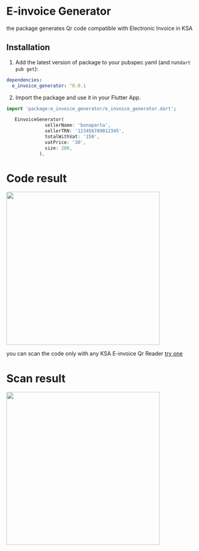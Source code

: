 
# E-invoice Generator

the package generates Qr code compatible with Electronic Invoice in KSA

## Installation 

1. Add the latest version of package to your pubspec.yaml (and run`dart pub get`):
```yaml
dependencies:
  e_invoice_generator: ^0.0.1
```


2. Import the package and use it in your Flutter App.
```dart
import 'package:e_invoice_generator/e_invoice_generator.dart';
```



```dart
   EinvoiceGenerator(
              sellerName: 'bonaparta',
              sellerTRN: '123456789012345',
              totalWithVat: '150',
              vatPrice: '30',
              size: 200,
            ),
```

# Code result

<img  src="https://user-images.githubusercontent.com/67749770/156078667-3be275d4-5419-4b08-a4f0-f07b76c27fa2.png"  width="400">

you can scan the code only with any KSA E-invoice Qr Reader [try one](https://play.google.com/store/apps/details?id=com.posbankbh.einvoiceqrreader) 

# Scan result

<img  src="https://user-images.githubusercontent.com/67749770/156076878-77b5efef-5d58-436c-92de-41cdb99411a3.jpg"  width="400">

